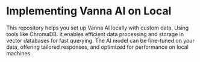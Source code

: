 # Implementing Vanna AI on Local
This repository helps you set up Vanna AI locally with custom data. Using tools like ChromaDB. it enables efficient data processing and storage in vector databases for fast querying. The AI model can be fine-tuned on your data, offering tailored responses, and optimized for performance on local machines.

